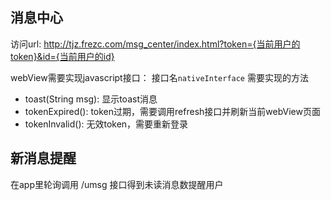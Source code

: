 ## 消息中心

访问url: http://tjz.frezc.com/msg_center/index.html?token={当前用户的token}&id={当前用户的id}

webView需要实现javascript接口：
接口名```nativeInterface```
需要实现的方法
- toast(String msg): 显示toast消息
- tokenExpired(): token过期，需要调用refresh接口并刷新当前webView页面
- tokenInvalid(): 无效token，需要重新登录

## 新消息提醒

在app里轮询调用 /umsg 接口得到未读消息数提醒用户